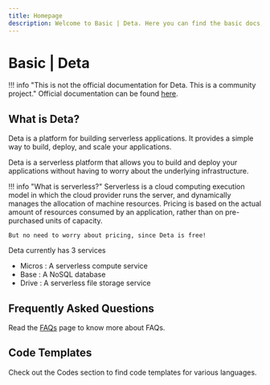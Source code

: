 ```yaml
---
title: Homepage
description: Welcome to Basic | Deta. Here you can find the basic docs, frequent FAQs, and code templates.
---
```

# Basic | Deta
!!! info "This is not the official documentation for Deta. This is a community project."
    Official documentation can be found [here](https://docs.deta.sh/).

## What is Deta?

Deta is a platform for building serverless applications. It provides a simple way to build, deploy, and scale your applications.

Deta is a serverless platform that allows you to build and deploy your applications without having to worry about the underlying infrastructure.

!!! info "What is serverless?"
    Serverless is a cloud computing execution model in which the cloud provider runs the server, and dynamically manages the allocation of machine resources.
    Pricing is based on the actual amount of resources consumed by an application, rather than on pre-purchased units of capacity.

    But no need to worry about pricing, since Deta is free!

Deta currently has 3 services

- Micros : A serverless compute service
- Base : A NoSQL database
- Drive : A serverless file storage service

## Frequently Asked Questions
Read the [FAQs](/faq) page to know more about FAQs.

## Code Templates
Check out the Codes section to find code templates for various languages.